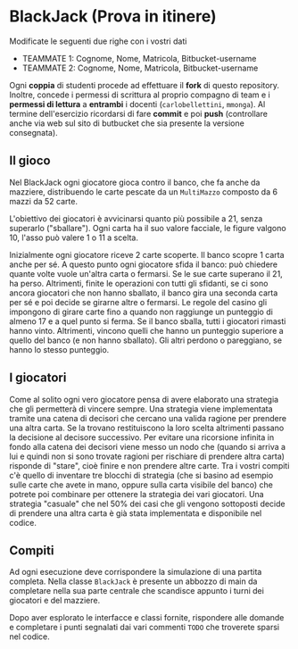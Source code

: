 # BlackJack (Prova in itinere)
  


Modificate le seguenti due righe con i vostri dati

* TEAMMATE 1: Cognome, Nome, Matricola, Bitbucket-username
* TEAMMATE 2: Cognome, Nome, Matricola, Bitbucket-username


Ogni **coppia** di studenti procede ad effettuare il **fork** di questo
repository. Inoltre, concede i permessi di scrittura al proprio compagno di team
e i **permessi di lettura** a **entrambi** i docenti (`carlobellettini`,
`mmonga`). Al termine dell'esercizio ricordarsi di fare **commit** e poi **push** 
(controllare anche via web sul sito di butbucket che sia presente la versione consegnata).

## Il gioco

Nel BlackJack ogni giocatore gioca contro il banco, che fa anche da mazziere,
distribuendo le carte pescate da un `MultiMazzo` composto da 6 mazzi da 52 carte.

L'obiettivo dei giocatori è avvicinarsi quanto più possibile a 21, senza
superarlo ("sballare"). Ogni carta ha il suo valore facciale, le figure valgono
10, l'asso può valere 1 o 11 a scelta.

Inizialmente ogni giocatore riceve 2 carte scoperte. Il banco scopre 1 carta
anche per sé. A questo punto ogni giocatore sfida il banco: può chiedere quante
volte vuole un'altra carta o fermarsi. Se le sue carte superano il 21, ha perso.
Altrimenti, finite le operazioni con tutti gli sfidanti, se ci sono ancora
giocatori che non hanno sballato, il banco gira una seconda carta per sé e poi
decide se girarne altre o fermarsi. Le regole del casino gli impongono di girare carte fino a quando non 
raggiunge un punteggio di almeno 17 e a quel punto si ferma. 
Se il banco sballa, tutti i giocatori rimasti hanno vinto.
Altrimenti, vincono quelli che hanno un punteggio superiore a quello del banco
(e non hanno sballato). Gli altri perdono o pareggiano, se hanno lo stesso
punteggio.

## I giocatori

Come al solito ogni vero giocatore pensa di avere elaborato una strategia che gli permetterà di vincere sempre. 
Una strategia viene implementata tramite una catena di decisori che cercano  una valida ragione per prendere una altra carta. Se la trovano restituiscono la loro scelta altrimenti passano la decisione al decisore successivo. Per evitare una ricorsione infinita in fondo alla catena dei decisori viene messo un nodo che (quando si arriva a lui e quindi non si sono trovate ragioni per rischiare di prendere altra carta) risponde di "stare", cioè finire e non prendere altre carte.
Tra i vostri compiti c'è quello di inventare tre blocchi di strategia (che si basino ad esempio sulle carte che avete in mano, oppure sulla carta visibile del banco) che potrete poi combinare per ottenere la strategia dei vari giocatori.
Una  strategia "casuale" che nel 50% dei casi che gli vengono sottoposti decide di prendere una altra carta è già stata implementata e disponibile nel codice.

## Compiti

Ad ogni esecuzione deve corrispondere la simulazione di una partita completa. 
Nella classe `BlackJack` è presente un abbozzo di main da completare nella sua parte centrale che scandisce appunto i turni dei giocatori e del mazziere.


Dopo aver esplorato le interfacce e classi fornite, rispondere alle domande e completare i punti segnalati dai vari commenti `TODO` che troverete sparsi nel codice.

